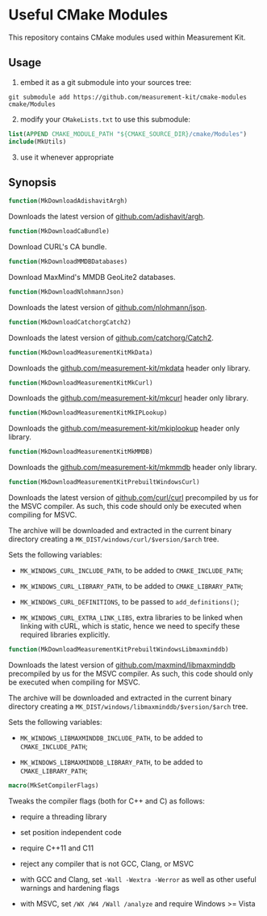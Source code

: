 # Useful CMake Modules

This repository contains CMake modules used within Measurement Kit.

## Usage

1. embed it as a git submodule into your sources tree:

```
git submodule add https://github.com/measurement-kit/cmake-modules cmake/Modules
```

2. modify your `CMakeLists.txt` to use this submodule:

```cmake
list(APPEND CMAKE_MODULE_PATH "${CMAKE_SOURCE_DIR}/cmake/Modules")
include(MkUtils)
```

3. use it whenever appropriate

## Synopsis

```cmake
function(MkDownloadAdishavitArgh)
```

Downloads the latest version of [github.com/adishavit/argh](
https://github.com/adishavit/argh).

```cmake
function(MkDownloadCaBundle)
```

Download CURL's CA bundle.

```cmake
function(MkDownloadMMDBDatabases)
```

Download MaxMind's MMDB GeoLite2 databases.

```cmake
function(MkDownloadNlohmannJson)
```

Downloads the latest version of [github.com/nlohmann/json](
https://github.com/nlohmann/json).

```cmake
function(MkDownloadCatchorgCatch2)
```

Downloads the latest version of [github.com/catchorg/Catch2](
https://github.com/catchorg/Catch2).

```cmake
function(MkDownloadMeasurementKitMkData)
```

Downloads the [github.com/measurement-kit/mkdata](
https://github.com/measurement-kit/mkdata) header only library.

```cmake
function(MkDownloadMeasurementKitMkCurl)
```

Downloads the [github.com/measurement-kit/mkcurl](
https://github.com/measurement-kit/mkcurl) header only library.

```cmake
function(MkDownloadMeasurementKitMkIPLookup)
```

Downloads the [github.com/measurement-kit/mkiplookup](
https://github.com/measurement-kit/mkiplookup) header only library.

```cmake
function(MkDownloadMeasurementKitMkMMDB)
```

Downloads the [github.com/measurement-kit/mkmmdb](
https://github.com/measurement-kit/mkmmdb) header only library.

```cmake
function(MkDownloadMeasurementKitPrebuiltWindowsCurl)
```

Downloads the latest version of [github.com/curl/curl](
https://github.com/curl/curl) precompiled by us for the MSVC compiler. As
such, this code should only be executed when compiling for MSVC.

The archive will be downloaded and extracted in the current binary directory
creating a `MK_DIST/windows/curl/$version/$arch` tree.

Sets the following variables:

- `MK_WINDOWS_CURL_INCLUDE_PATH`, to be added to `CMAKE_INCLUDE_PATH`;

- `MK_WINDOWS_CURL_LIBRARY_PATH`, to be added to `CMAKE_LIBRARY_PATH`;

- `MK_WINDOWS_CURL_DEFINITIONS`, to be passed to `add_definitions()`;

- `MK_WINDOWS_CURL_EXTRA_LINK_LIBS`, extra libraries to be linked when
  linking with cURL, which is static, hence we need to specify these
  required libraries explicitly.

```cmake
function(MkDownloadMeasurementKitPrebuiltWindowsLibmaxminddb)
```

Downloads the latest version of [github.com/maxmind/libmaxminddb](
https://github.com/maxmind/libmaxminddb) precompiled by us for the MSVC
compiler. As such, this code should only be executed when compiling
for MSVC.

The archive will be downloaded and extracted in the current binary directory
creating a `MK_DIST/windows/libmaxminddb/$version/$arch` tree.

Sets the following variables:

- `MK_WINDOWS_LIBMAXMINDDB_INCLUDE_PATH`, to be added to `CMAKE_INCLUDE_PATH`;

- `MK_WINDOWS_LIBMAXMINDDB_LIBRARY_PATH`, to be added to `CMAKE_LIBRARY_PATH`;

```cmake
macro(MkSetCompilerFlags)
```

Tweaks the compiler flags (both for C++ and C) as follows:

- require a threading library

- set position independent code

- require C++11 and C11

- reject any compiler that is not GCC, Clang, or MSVC

- with GCC and Clang, set `-Wall -Wextra -Werror` as well as other
  useful warnings and hardening flags

- with MSVC, set `/WX /W4 /Wall /analyze` and require Windows >= Vista
